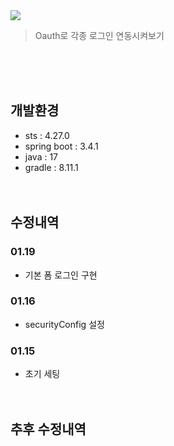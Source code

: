 <img src="https://capsule-render.vercel.app/api?type=transparent&height=200&section=header&text=Oauth&fontSize=90&fontColor=#ffffff&fontAlignY=38"/>
<blockquote data-ke-style="style2">
<p data-ke-size="size16">Oauth로 각종 로그인 연동시켜보기</p>
</blockquote>
<br/><br/><br/>

## 개발환경
- sts : 4.27.0
- spring boot : 3.4.1
- java : 17
- gradle : 8.11.1
<br/><br/><br/>

## 수정내역
### 01.19
- 기본 폼 로그인 구현
### 01.16
- securityConfig 설정
### 01.15
- 초기 세팅
<br/><br/><br/>


## 추후 수정내역

